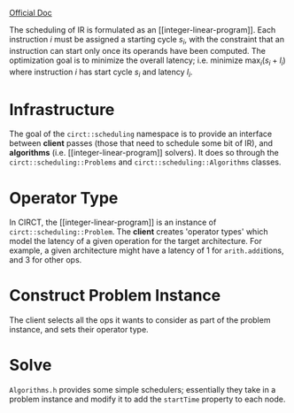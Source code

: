 [Official Doc](https://circt.llvm.org/docs/Scheduling/)

The scheduling of IR is formulated as an [[integer-linear-program]]. Each instruction $i$ must be assigned a starting cycle $s_i$, with the constraint that an instruction can start only once its operands have been computed. The optimization goal is to minimize the overall latency; i.e. minimize $\text{max}_{i}(s_i + l_i)$ where instruction  $i$ has start cycle $s_i$ and latency $l_i$.
# Infrastructure
The goal of the `circt::scheduling` namespace is to provide an interface between **client** passes (those that need to schedule some bit of IR), and **algorithms** (i.e. [[integer-linear-program]] solvers). It does so through the `circt::scheduling::Problems` and `circt::scheduling::Algorithms` classes.
# Operator Type
In CIRCT, the [[integer-linear-program]] is an instance of `circt::scheduling::Problem`. The **client** creates 'operator types' which model the latency of a given operation for the target architecture. For example, a given architecture might have a latency of 1 for `arith.addi`tions, and 3 for other ops.
# Construct Problem Instance
The client selects all the ops it wants to consider as part of the problem instance, and sets their operator type.
# Solve
`Algorithms.h` provides some simple schedulers; essentially they take in a problem instance and modify it to add the `startTime` property to each node.